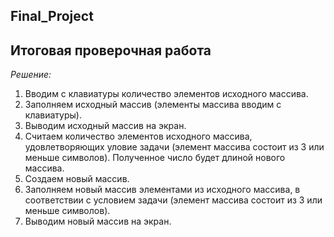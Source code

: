 ## Final_Project

## Итоговая проверочная работа

*Решение:*

1. Вводим с клавиатуры количество элементов исходного массива.
2. Заполняем исходный массив (элементы массива вводим с клавиатуры).
3. Выводим исходный массив на экран.
4. Считаем количество элементов исходного массива, удовлетворяющих уловие задачи (элемент массива состоит из 3 или меньше символов).
Полученное число будет длиной нового массива.
5. Создаем новый массив.
6. Заполняем новый массив элементами из исходного массива, в соответствии с условием задачи (элемент массива состоит из 3 или меньше символов).
7. Выводим новый массив на экран.